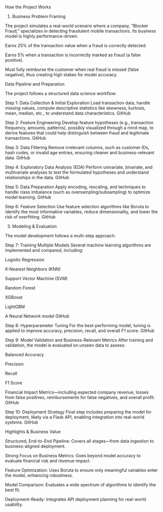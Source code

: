 How the Project Works
1. Business Problem Framing

The project simulates a real-world scenario where a company, “Blocker Fraud,” specializes in detecting fraudulent mobile transactions. Its business model is highly performance-driven:

Earns 25% of the transaction value when a fraud is correctly detected.

Earns 5% when a transaction is incorrectly marked as fraud (a false positive).

Must fully reimburse the customer when real fraud is missed (false negative), thus creating high stakes for model accuracy.

Data Pipeline and Preparation

The project follows a structured data science workflow:

Step 1: Data Collection & Initial Exploration
Load transaction data, handle missing values, compute descriptive statistics like skewness, kurtosis, mean, median, etc., to understand data characteristics. 
GitHub

Step 2: Feature Engineering
Develop feature hypotheses (e.g., transaction frequency, amounts, patterns), possibly visualized through a mind map, to derive features that could help distinguish between fraud and legitimate transactions. 
GitHub

Step 3: Data Filtering
Remove irrelevant columns, such as customer IDs, hash codes, or invalid age entries, ensuring cleaner and business-relevant data. 
GitHub

Step 4: Exploratory Data Analysis (EDA)
Perform univariate, bivariate, and multivariate analyses to test the formulated hypotheses and understand relationships in the data. 
GitHub

Step 5: Data Preparation
Apply encoding, rescaling, and techniques to handle class imbalance (such as oversampling/subsampling) to optimize model learning. 
GitHub

Step 6: Feature Selection
Use feature selection algorithms like Boruta to identify the most informative variables, reduce dimensionality, and lower the risk of overfitting. 
GitHub

3. Modeling & Evaluation

The model development follows a multi-step approach:

Step 7: Training Multiple Models
Several machine learning algorithms are implemented and compared, including:

Logistic Regression

K-Nearest Neighbors (KNN)

Support Vector Machine (SVM)

Random Forest

XGBoost

LightGBM

A Neural Network model 
GitHub

Step 8: Hyperparameter Tuning
For the best-performing model, tuning is applied to improve accuracy, precision, recall, and overall F1 score. 
GitHub

Step 9: Model Validation and Business-Relevant Metrics
After training and validation, the model is evaluated on unseen data to assess:

Balanced Accuracy

Precision

Recall

F1 Score

Financial Impact Metrics—including expected company revenue, losses from false positives, reimbursements for false negatives, and overall profit. 
GitHub

Step 10: Deployment Strategy
Final step includes preparing the model for deployment, likely via a Flask API, enabling integration into real-world systems. 
GitHub

Highlights & Business Value

Structured, End-to-End Pipeline: Covers all stages—from data ingestion to business-aligned deployment.

Strong Focus on Business Metrics: Goes beyond model accuracy to evaluate financial risk and revenue impact.

Feature Optimization: Uses Boruta to ensure only meaningful variables enter the model, enhancing robustness.

Model Comparison: Evaluates a wide spectrum of algorithms to identify the best fit.

Deployment-Ready: Integrates API deployment planning for real-world usability.
